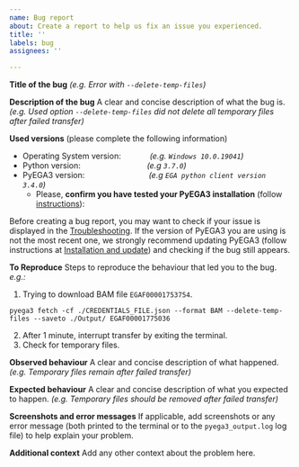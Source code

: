 ```yaml
---
name: Bug report
about: Create a report to help us fix an issue you experienced.
title: ''
labels: bug
assignees: ''

---
```


**Title of the bug** 
*(e.g. Error with `--delete-temp-files`)*

**Description of the bug**
A clear and concise description of what the bug is. 
*(e.g. Used option `--delete-temp-files` did not delete all temporary files after failed transfer)*

**Used versions** (please complete the following information)
 - Operating System version: &nbsp;&nbsp;&nbsp;&nbsp;&nbsp;&nbsp;&nbsp;&nbsp;&nbsp;&nbsp;&nbsp;&nbsp;*(e.g. `Windows 10.0.19041`)*
 - Python version: &nbsp;&nbsp;&nbsp;&nbsp;&nbsp;&nbsp;&nbsp;&nbsp;&nbsp;&nbsp;&nbsp;&nbsp;&nbsp;&nbsp;&nbsp;&nbsp;&nbsp;&nbsp;&nbsp;&nbsp;&nbsp;&nbsp;&nbsp;&nbsp;&nbsp;&nbsp;&nbsp;&nbsp;&nbsp;*(e.g `3.7.0`)*
 - PyEGA3 version: &nbsp;&nbsp;&nbsp;&nbsp;&nbsp;&nbsp;&nbsp;&nbsp;&nbsp;&nbsp;&nbsp;&nbsp;&nbsp;&nbsp;&nbsp;&nbsp;&nbsp;&nbsp;&nbsp;&nbsp;&nbsp;&nbsp;&nbsp;&nbsp;&nbsp;&nbsp;&nbsp; *(e.g `EGA python client version 3.4.0`)*
     - Please, **confirm you have tested your PyEGA3 installation** (follow [instructions](https://github.com/EGA-archive/ega-download-client#testing-pyega3-installation#Testing-pyEGA3-installation)):

Before creating a bug report, you may want to check if your issue is displayed in the [Troubleshooting](https://github.com/EGA-archive/ega-download-client#Troubleshooting). If the version of PyEGA3 you are using is not the most recent one, we strongly recommend updating PyEGA3 (follow instructions at [Installation and update](https://github.com/EGA-archive/ega-download-client#Installation-and-update)) and checking if the bug still appears.

**To Reproduce**
Steps to reproduce the behaviour that led you to the bug.
*e.g.:*
1. Trying to download BAM file `EGAF00001753754`.
```
pyega3 fetch -cf ./CREDENTIALS_FILE.json --format BAM --delete-temp-files --saveto ./Output/ EGAF00001775036
```
2. After 1 minute, interrupt transfer by exiting the terminal.
3. Check for temporary files.

**Observed behaviour**
A clear and concise description of what happened.
*(e.g. Temporary files remain after failed transfer)*

**Expected behaviour**
A clear and concise description of what you expected to happen.
*(e.g. Temporary files should be removed after failed transfer)*

**Screenshots and error messages**
If applicable, add screenshots or any error message (both printed to the terminal or to the `pyega3_output.log` log file) to help explain your problem.

**Additional context**
Add any other context about the problem here.
